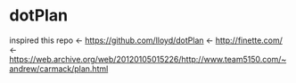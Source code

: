 dotPlan
=======

inspired this repo &lt;- https://github.com/lloyd/dotPlan &lt;- http://finette.com/ &lt;- https://web.archive.org/web/20120105015226/http://www.team5150.com/~andrew/carmack/plan.html
